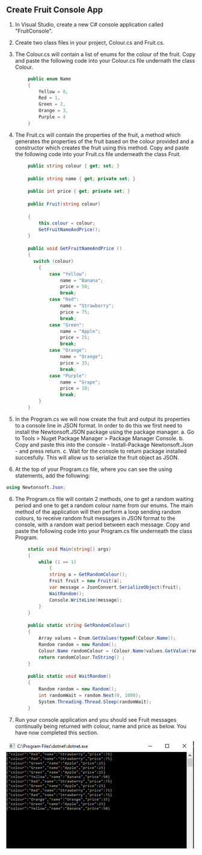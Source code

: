 ## Create Fruit Console App

1. In Visual Studio, create a new C# console application called "FruitConsole".

2. Create two class files in your project, Colour.cs and Fruit.cs.

3. The Colour.cs will contain a list of enums for the colour of the fruit. Copy and paste the following code into your Colour.cs file undernath the class Colour. 

```c#
        public enum Name
        {
            Yellow = 0,
            Red = 1,
            Green = 2,
            Orange = 3,
            Purple = 4
        }
```

4. The Fruit.cs will contain the properties of the fruit, a method which generates the properties of the fruit based on the colour provided and  a constructor which creates the fruit using this method. Copy and paste the following code into your Fruit.cs file underneath the class Fruit. 

```c#
        public string colour { get; set; }

        public string name { get; private set; }

        public int price { get; private set; }

        public Fruit(string colour)

        {
            this.colour = colour;
            GetFruitNameAndPrice();
        }

        public void GetFruitNameAndPrice ()
        {
          switch (colour)
            {
                case "Yellow":
                    name = "Banana";
                    price = 50;
                    break;
                case "Red":
                    name = "Strawberry";
                    price = 75;
                    break;
                case "Green":
                    name = "Apple";
                    price = 25;
                    break;
                case "Orange":
                    name = "Orange";
                    price = 35;
                    break;
                case "Purple":
                    name = "Grape";
                    price = 10;
                    break;
            }
        }
``` 

5. In the Program.cs we will now create the fruit and output its properties to a console line in JSON format. In order to do this we first need to install the Newtonsoft.JSON package using the package manager. 
   a. Go to Tools > Nuget Package Manager > Package Manager Console. 
   b. Copy and paste this into the console - Install-Package Newtonsoft.Json - and press return. 
   c. Wait for the console to return package installed succesfully. This will allow us to serialize the fruit object as JSON. 

6. At the top of your Program.cs file, where you can see the using statements, add the following:

```c#
using Newtonsoft.Json;
```

6. The Program.cs file will contain 2 methods, one to get a random waiting period and one to get a random colour name from our enums. The main method of the application will then perform a loop sending random colours, to receive random fruit messages in JSON format to the console, with a random wait period between each message. Copy and paste the following code into your Program.cs file underneath the class Program. 

```c#
        static void Main(string[] args)
        {
            while (1 == 1)
                {
                string a = GetRandomColour();
                Fruit fruit = new Fruit(a);
                var message = JsonConvert.SerializeObject(fruit);                 
                WaitRandom();
                Console.WriteLine(message);
            }
        }

        public static string GetRandomColour()
        {
            Array values = Enum.GetValues(typeof(Colour.Name));
            Random random = new Random();
            Colour.Name randomColour = (Colour.Name)values.GetValue(random.Next(values.Length));
            return randomColour.ToString() ;
        }

        public static void WaitRandom()
        {
            Random random = new Random();
            int randomWait = random.Next(0, 1000);
            System.Threading.Thread.Sleep(randomWait);
        }
```

7. Run your console application and you should see Fruit messages continually being returned with colour, name and price as below. You have now completed this section. 

![Fruit Messages To Console App](FruitConsole.PNG)